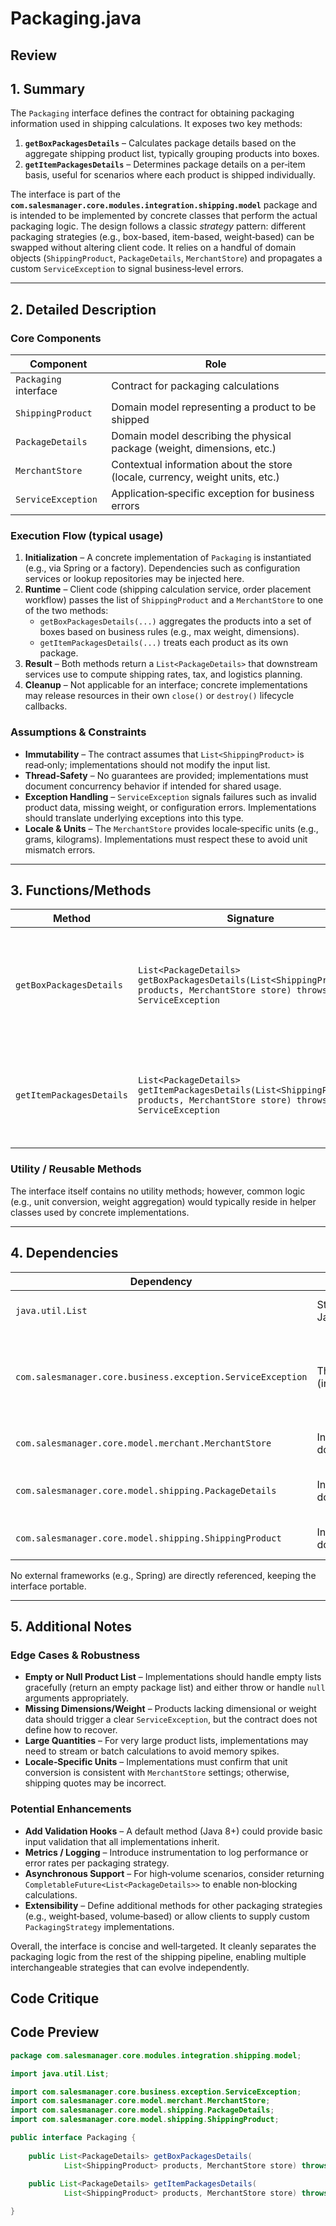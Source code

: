 # Packaging.java

## Review

## 1. Summary
The `Packaging` interface defines the contract for obtaining packaging information used in shipping calculations. It exposes two key methods:

1. **`getBoxPackagesDetails`** – Calculates package details based on the aggregate shipping product list, typically grouping products into boxes.
2. **`getItemPackagesDetails`** – Determines package details on a per‑item basis, useful for scenarios where each product is shipped individually.

The interface is part of the **`com.salesmanager.core.modules.integration.shipping.model`** package and is intended to be implemented by concrete classes that perform the actual packaging logic. The design follows a classic *strategy* pattern: different packaging strategies (e.g., box-based, item-based, weight‑based) can be swapped without altering client code. It relies on a handful of domain objects (`ShippingProduct`, `PackageDetails`, `MerchantStore`) and propagates a custom `ServiceException` to signal business‑level errors.

---

## 2. Detailed Description
### Core Components
| Component | Role |
|-----------|------|
| `Packaging` interface | Contract for packaging calculations |
| `ShippingProduct` | Domain model representing a product to be shipped |
| `PackageDetails` | Domain model describing the physical package (weight, dimensions, etc.) |
| `MerchantStore` | Contextual information about the store (locale, currency, weight units, etc.) |
| `ServiceException` | Application‑specific exception for business errors |

### Execution Flow (typical usage)
1. **Initialization** – A concrete implementation of `Packaging` is instantiated (e.g., via Spring or a factory). Dependencies such as configuration services or lookup repositories may be injected here.
2. **Runtime** – Client code (shipping calculation service, order placement workflow) passes the list of `ShippingProduct` and a `MerchantStore` to one of the two methods:
   - `getBoxPackagesDetails(...)` aggregates the products into a set of boxes based on business rules (e.g., max weight, dimensions).
   - `getItemPackagesDetails(...)` treats each product as its own package.
3. **Result** – Both methods return a `List<PackageDetails>` that downstream services use to compute shipping rates, tax, and logistics planning.
4. **Cleanup** – Not applicable for an interface; concrete implementations may release resources in their own `close()` or `destroy()` lifecycle callbacks.

### Assumptions & Constraints
- **Immutability** – The contract assumes that `List<ShippingProduct>` is read‑only; implementations should not modify the input list.
- **Thread‑Safety** – No guarantees are provided; implementations must document concurrency behavior if intended for shared usage.
- **Exception Handling** – `ServiceException` signals failures such as invalid product data, missing weight, or configuration errors. Implementations should translate underlying exceptions into this type.
- **Locale & Units** – The `MerchantStore` provides locale‑specific units (e.g., grams, kilograms). Implementations must respect these to avoid unit mismatch errors.

---

## 3. Functions/Methods

| Method | Signature | Purpose | Inputs | Outputs | Side‑Effects |
|--------|-----------|---------|--------|---------|--------------|
| `getBoxPackagesDetails` | `List<PackageDetails> getBoxPackagesDetails(List<ShippingProduct> products, MerchantStore store) throws ServiceException` | Computes packaging information by grouping multiple products into shared boxes. | *`products`* – list of items to ship.<br>*`store`* – store context for units & rules. | List of `PackageDetails` representing the computed boxes. | None (stateless contract). Throws `ServiceException` on failure. |
| `getItemPackagesDetails` | `List<PackageDetails> getItemPackagesDetails(List<ShippingProduct> products, MerchantStore store) throws ServiceException` | Computes packaging information treating each product as its own package. | Same as above. | List of `PackageDetails` (one per product). | None. Throws `ServiceException` on failure. |

### Utility / Reusable Methods
The interface itself contains no utility methods; however, common logic (e.g., unit conversion, weight aggregation) would typically reside in helper classes used by concrete implementations.

---

## 4. Dependencies
| Dependency | Type | Comments |
|------------|------|----------|
| `java.util.List` | Standard Java | Core collection type. |
| `com.salesmanager.core.business.exception.ServiceException` | Third‑party (internal) | Custom exception used throughout the SalesManager platform. |
| `com.salesmanager.core.model.merchant.MerchantStore` | Internal domain | Provides store‑specific configuration. |
| `com.salesmanager.core.model.shipping.PackageDetails` | Internal domain | Encapsulates physical package metadata. |
| `com.salesmanager.core.model.shipping.ShippingProduct` | Internal domain | Represents a product to be shipped. |

No external frameworks (e.g., Spring) are directly referenced, keeping the interface portable.

---

## 5. Additional Notes
### Edge Cases & Robustness
- **Empty or Null Product List** – Implementations should handle empty lists gracefully (return an empty package list) and either throw or handle `null` arguments appropriately.
- **Missing Dimensions/Weight** – Products lacking dimensional or weight data should trigger a clear `ServiceException`, but the contract does not define how to recover.
- **Large Quantities** – For very large product lists, implementations may need to stream or batch calculations to avoid memory spikes.
- **Locale‑Specific Units** – Implementations must confirm that unit conversion is consistent with `MerchantStore` settings; otherwise, shipping quotes may be incorrect.

### Potential Enhancements
- **Add Validation Hooks** – A default method (Java 8+) could provide basic input validation that all implementations inherit.
- **Metrics / Logging** – Introduce instrumentation to log performance or error rates per packaging strategy.
- **Asynchronous Support** – For high‑volume scenarios, consider returning `CompletableFuture<List<PackageDetails>>` to enable non‑blocking calculations.
- **Extensibility** – Define additional methods for other packaging strategies (e.g., weight‑based, volume‑based) or allow clients to supply custom `PackagingStrategy` implementations.

Overall, the interface is concise and well‑targeted. It cleanly separates the packaging logic from the rest of the shipping pipeline, enabling multiple interchangeable strategies that can evolve independently.

## Code Critique



## Code Preview

```java
package com.salesmanager.core.modules.integration.shipping.model;

import java.util.List;

import com.salesmanager.core.business.exception.ServiceException;
import com.salesmanager.core.model.merchant.MerchantStore;
import com.salesmanager.core.model.shipping.PackageDetails;
import com.salesmanager.core.model.shipping.ShippingProduct;

public interface Packaging {
	
	public List<PackageDetails> getBoxPackagesDetails(
			List<ShippingProduct> products, MerchantStore store) throws ServiceException;
	
	public List<PackageDetails> getItemPackagesDetails(
			List<ShippingProduct> products, MerchantStore store) throws ServiceException;

}



```
